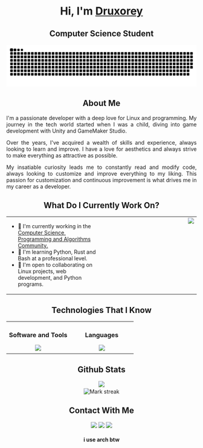 
<!--! Title !-->

<h1 align="center">Hi, I'm <a href="https://druxorey.github.io/druxorey/">Druxorey</a></h1>
<h2 align="center">Computer Science Student</h1>

![snake](resources/grid-snake.svg)

<!--! About Me !-->

<h2 align="center">About Me</h2>

<div style="text-align:justify;">
    <p>I'm a passionate developer with a deep love for Linux and programming. My journey in the tech world started when I was a child, diving into game development with Unity and GameMaker Studio.</p>
    <p>Over the years, I've acquired a wealth of skills and experience, always looking to learn and improve. I have a love for aesthetics and always strive to make everything as attractive as possible.</p>
    <p>My insatiable curiosity leads me to constantly read and modify code, always looking to customize and improve everything to my liking. This passion for customization and continuous improvement is what drives me in my career as a developer.</p>
</div>

<!--! What Do I Currently Work On? !-->

<h2 align="center">What Do I Currently Work On?</h2>

<table align="center">

<td style="width:50%;">

* 🚀  I'm currently working in the [Computer Science, Programming and Algorithms Community.](http://cipalonline.github.io/)
* 🧠  I'm learning Python, Rust and Bash at a professional level.
* 🤝  I'm open to collaborating on Linux projects, web development, and Python programs.

</td>
<td style="width:50%; text-align:right; vertical-align:top;">
    <div><img src="https://github-readme-stats.vercel.app/api/top-langs/?username=Druxorey&langs_count=10&theme=dracula&layout=compact&border_color=ff6e96&bg_color=00000000&"/></div>
</td>

</table>

<!--! Technologies That I Know !-->

<h2 align="center">Technologies That I Know</h2>

<table align="center">

<td style="width:50%; text-align:center; vertical-align: top;">
<h3 align="center">Software and Tools</h3>
<img src="https://skillicons.dev/icons?i=discord,ps,ai,github,vscode,,neovim,linux,arch&perline=5"/>
</td>

<td style="width:50%; text-align:center; vertical-align: top;">
<h3 align="center">Languages</h3>
<img src="https://skillicons.dev/icons?i=git,html,css,bash,md,,neovim,py,anaconda&perline=5"/>
</td>

</table>

<!--! Github Stats !-->

<h2 align="center">Github Stats</h2>

<div align="center">
<img src="https://github-readme-stats.vercel.app/api?username=druxorey&theme=dracula&show_icons=true&count_private=true&border_color=ff6e96&bg_color=00000000&"/>
<br>
<img alt="Mark streak" src="https://github-readme-streak-stats.herokuapp.com/?user=druxorey&theme=dracula&border=ff6e96&background=00000000"/>
</div>

<!--! Contact With Me !-->

<h2 align="center">Contact With Me</h2>

<div align="center">

[<img src ="https://img.shields.io/badge/website-%23.svg?&style=for-the-badge&logo=www&logoColor=white%22&color=1F1F28">](https://druxorey.github.io/druxorey/)
[<img src="https://img.shields.io/badge/linkedin-%2312100E.svg?&style=for-the-badge&logo=linkedin&logoColor=white&color=1F1F28" />](https://www.linkedin.com/in/guillermo-galav%C3%ADs-065b4928b/)
[<img src="https://img.shields.io/badge/gmail-%2312100E.svg?&style=for-the-badge&logo=gmail&logoColor=white&color=1F1F28" />](mailto:druxorey@gmail.com)

</div>

<h4 align="center">i use arch btw</h5>